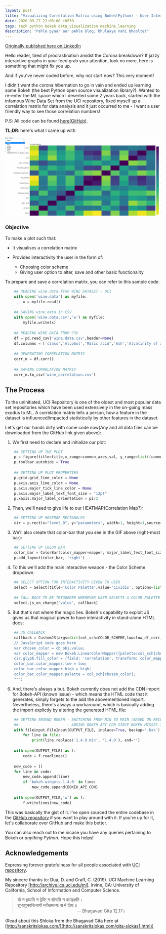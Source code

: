 ```yaml
---
layout: post
title: "Visualizing Correlation Matrix using Bokeh(Python) - User Interactivity and JSCallBacks"
date: 2020-03-27 22:00:00 +0530
tags: tech python bokeh data_visualization machine_learning
description: "Pehle pyaar aur pehla blog, bhulaaye nahi bhoolte!"
---
```


[Originally published here on LinkedIn](https://www.linkedin.com/pulse/visualizing-correlation-matrix-using-bokehpython-user-sikaria/)

Hello reader, tired of procrastination amidst the Corona breakdown? If jazzy interactive graphs in your feed grab your attention, look no more, here is something that might fix you up. 

And if you've never coded before, why not start now? This very moment!

I didn't want the corona hibernation to go in vain and ended up learning some Bokeh (the best Python open source visualization library?). Wanted to re-enter the ML space which I deserted some 2 years back, started with the infamous Wine Data Set from the UCI repository, fixed myself up a correlation matrix for data analysis and it just occurred to me - I want a user friendly way to see those correlation numbers!

P.S: All code can be found [here(GitHub)](https://github.com/raghavsikaria/Bokeh_CorrelationMatrix).

**TL;DR**: here's what I came up with:

![2020-03-27-visualizing-correlation-matrix-using-bokeh Correlation Matrix](../assets/post_imgs/2020-03-27-visualizing-correlation-matrix-using-bokeh/correlation_matrix_gif.gif)

### Objective
To make a plot such that:

+ It visualises a correlation matrix
+ Provides interactivity the user in the form of:

    + Choosing color scheme
    + Giving user option to alter, save and other basic functionality


To prepare and save a correlation matrix, you can refer to this sample code:
```python
    ## READING wine.data from WINE DATASET - UCI
    with open('wine.data') as myfile:
        x = myfile.read()

    ## SAVING wine.data in CSV
    with open('wine.data.csv','w') as myfile:
        myfile.write(x)

    ## READING WINE DATA FROM CSV
    df = pd.read_csv('wine.data.csv',header=None)
    df.columns = ['class','Alcohol','Malic acid','Ash','Alcalinity of ash','Magnesium','Total phenols','Flavanoids','Nonflavanoid phenols','Proanthocyanins','Color intensity','Hue','OD280/OD315 of diluted wines','Proline']

    ## GENERATING CORRELATION MATRIX
    corr_m = df.corr()

    ## SAVING CORRELATION MATRIX
    corr_m.to_csv('wine_correlation.csv')
```


## The Process
To the uninitiated, UCI Repository is one of the oldest and most popular data set repositories which have been used extensively in the on-going mass exodus to ML. A correlation matrix tells a person, how a feature in the dataset is influenced/impacted statistically by other features in the dataset.

Let's get our hands dirty with some code now(Any and all data files can be downloaded from the GitHub link given above):

1. We first need to declare and initialize our plot:
```python
    ## SETTING UP THE PLOT
    p = figure(title=title,x_range=common_axes_val, y_range=list((common_axes_val)),x_axis_location="below", plot_width=plot_width, plot_height=plot_height,tools=BOKEH_TOOLS, toolbar_location='above',tooltips=[('Parameters', '@level_0 - @parameters'), ('Correlation', '@correlation')])
    p.toolbar.autohide = True

    ## SETTING UP PLOT PROPERTIES
    p.grid.grid_line_color = None
    p.axis.axis_line_color = None
    p.axis.major_tick_line_color = None
    p.axis.major_label_text_font_size = "12pt"
    p.xaxis.major_label_orientation = pi/2
```

2. Then, we'll need to give life to our HEATMAP(Correlation Map?):
```python
    ## SETTING UP HEATMAP RECTANGLES
    cir = p.rect(x="level_0", y="parameters", width=1, height=1,source=source,fill_color={'field': 'correlation', 'transform': mapper},line_color=None)
```
3. We'll also create that color-bar that you see in the GIF above (right-most bar):
```python
    ## SETTING UP COLOR BAR
    color_bar = ColorBar(color_mapper=mapper, major_label_text_font_size="5pt",ticker=BasicTicker(desired_num_ticks=10),formatter=PrintfTickFormatter(format="%.1f"),label_standoff=6, border_line_color=None, location=(0, 0))
    p.add_layout(color_bar, 'right')
```

4. To this we'll add the main interactive weapon - the Color Scheme dropdown:
```python
    ## SELECT OPTION FOR INTERACTIVITY GIVEN TO USER
    select = Select(title='Color Palette',value='cividis', options=list(COLOR_SCHEME.keys()), width=200, height=50)

    ## CALL BACK TO BE TRIGGERED WHENEVER USER SELECTS A COLOR PALETTE
    select.js_on_change('value', callback)
```

5. But that's not where the magic lies. Bokeh's capability to exploit JS gives us that magical power to have interactivity in stand-alone HTML docs:
```python
    ## JS CALLBACK
    callback = CustomJS(args=dict(col_sch=COLOR_SCHEME,low=low_df_corr_min,high=high_df_corr_min,cir=cir,color_bar=color_bar), code="""
    // JavaScript code goes here
    var chosen_color = cb_obj.value;
    var color_mapper = new Bokeh.LinearColorMapper({palette:col_sch[chosen_color], low:low, high:high});
    cir.glyph.fill_color = {field: 'correlation', transform: color_mapper};
    color_bar.color_mapper.low = low;
    color_bar.color_mapper.high = high;
    color_bar.color_mapper.palette = col_sch[chosen_color];
    """)
```

6. And, there's always a but. Bokeh currently does not add the CDN import for Bokeh-API (known Issue) - which means the HTML code that it generates, simply forgets to the add the abovementioned import. Nevertheless, there's always a workaround, which is basically adding the import explictly by altering the generated HTML file:
```python
    ## GETTING AROUND BOKEH - SWITCHING FROM MIN TO MAIN (BASED ON RECOMMENDATIONS ON SIMLILAR QUESTIONS)
    ##                      - ADDING BOKEH API CDN SINCE BOKEH MISSES IT BYDEFAULT (KNOWN ISSUE)
    with fileinput.FileInput(OUTPUT_FILE, inplace=True, backup='.bak') as file:
        for line in file:
            print(line.replace('1.4.0.min', '1.4.0'), end='')

    with open(OUTPUT_FILE) as f:
        code = f.readlines() 

    new_code = []
    for line in code:
        new_code.append(line)
        if 'bokeh-widgets-1.4.0' in line:
            new_code.append(BOKEH_API_CDN)

    with open(OUTPUT_FILE,'w') as f:
        f.writelines(new_code)
```

This was basically the gist of it. I've open sourced the entire codebase in the [GitHub repository](https://github.com/raghavsikaria/Bokeh_CorrelationMatrix) if you want to play around with it. If you're up for it, let's collaborate over GitHub and make this better.

You can also reach out to me incase you have any queries pertaining to Bokeh or _anything Python_. Hope this helps!

## Acknowledgements
Expressing forever gratefulness for all people associated with [UCI repository](https://archive.ics.uci.edu/ml/index.php).

My sincere thanks to:
Dua, D. and Graff, C. (2019). UCI Machine Learning Repository [http://archive.ics.uci.edu/ml]. Irvine, CA: University of California, School of Information and Computer Science.



> यो न हृष्यति न द्वेष्टि न शोचति न काङ्‍क्षति।    
> शुभाशुभपरित्यागी भक्तिमान्यः स मे प्रियः॥    
> &nbsp;&nbsp;&nbsp;&nbsp;&nbsp;&nbsp;&nbsp;&nbsp;&nbsp;&nbsp;&nbsp;&nbsp;&nbsp;&nbsp;&nbsp;&nbsp;&nbsp;&nbsp;&nbsp;&nbsp;&nbsp;&nbsp;&nbsp;&nbsp;&nbsp;&nbsp;&nbsp;&nbsp;&nbsp;&nbsp;&nbsp;&nbsp;&nbsp;&nbsp;&nbsp;&nbsp;&nbsp;&nbsp;&nbsp;&nbsp;&nbsp;&nbsp;&nbsp;&nbsp;&nbsp;&nbsp;&nbsp;&nbsp;&nbsp;-- Bhagavad Gita 12.17॥

(Read about this Shloka from the Bhagavad Gita here at [http://sanskritslokas.com/](http://sanskritslokas.com/gita-slokas1.html))